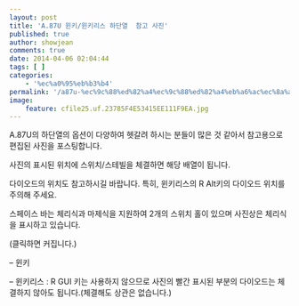 ```yaml
---
layout: post
title: 'A.87U 윈키/윈키리스 하단열  참고 사진'
published: true
author: showjean
comments: true
date: 2014-04-06 02:04:44
tags: [ ]
categories:
    - '%ec%a0%95%eb%b3%b4'
permalink: '/a87u-%ec%9c%88%ed%82%a4%ec%9c%88%ed%82%a4%eb%a6%ac%ec%8a%a4-%ed%95%98%eb%8b%a8%ec%97%b4-%ec%b0%b8%ea%b3%a0-%ec%82%ac%ec%a7%84'
image:
    feature: cfile25.uf.23785F4E53415EE111F9EA.jpg
---
```

A.87U의 하단열의 옵션이 다양하여&nbsp;헷갈려 하시는 분들이 많은 것 같아서 참고용으로 편집된 사진을 포스팅합니다.



사진의 표시된 위치에 스위치/스테빌을 체결하면 해당 배열이 됩니다.

다이오드의 위치도 참고하시길 바랍니다. 특히, 윈키리스의 R Alt키의 다이오드 위치를 주의해 주세요.



스페이스 바는 체리식과 마제식을 지원하여 2개의 스위치 홀이 있으며 사진상은 체리식을 표시하고 있습니다.



(클릭하면 커집니다.)



&#8211; 윈키&nbsp;


  




&#8211; 윈키리스 : R GUI 키는 사용하지 않으므로 사진의 빨간 표시된 부분의 다이오드는 체결하지 않아도 됩니다.(체결해도 상관은 없습니다.)


  
